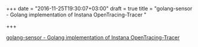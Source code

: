 +++
date = "2016-11-25T19:30:07+03:00"
draft = true
title = "golang-sensor - Golang implementation of Instana OpenTracing-Tracer "

+++

<p><a href="https://t.co/y5DKGmJS0N">golang-sensor - Golang implementation of Instana OpenTracing-Tracer </a></p>
